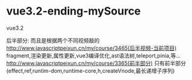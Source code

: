 # vue3.2-ending-mySource
vue3.2


后半部分: 而且是根据两个不同视频敲的  
    http://www.javascriptpeixun.cn/my/course/3465(后半视频-当前项目) fragment,渲染更新,属性更新,vue3编译优化,ast语法树,teleport,pinia,等... 
    http://www.javascriptpeixun.cn/my/course/3365(前半部分) 只有前半部分(effect,ref,runtim-dom,runtime-core,h,createVnode,最长递增子序列)


     